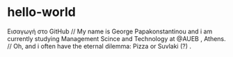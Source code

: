 # hello-world
Εισαγωγή στο GitHub
// My name is George Papakonstantinou and i am currently studying Management Scince and Technology at @AUEB , Athens.
// Oh, and i often have the eternal dilemma: Pizza or Suvlaki (?) .
